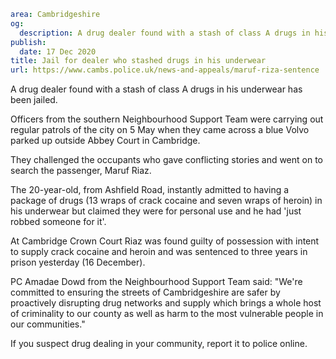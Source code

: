 ```yaml
area: Cambridgeshire
og:
  description: A drug dealer found with a stash of class A drugs in his underwear has been jailed.
publish:
  date: 17 Dec 2020
title: Jail for dealer who stashed drugs in his underwear
url: https://www.cambs.police.uk/news-and-appeals/maruf-riza-sentence
```

A drug dealer found with a stash of class A drugs in his underwear has been jailed.

Officers from the southern Neighbourhood Support Team were carrying out regular patrols of the city on 5 May when they came across a blue Volvo parked up outside Abbey Court in Cambridge.

They challenged the occupants who gave conflicting stories and went on to search the passenger, Maruf Riaz.

The 20-year-old, from Ashfield Road, instantly admitted to having a package of drugs (13 wraps of crack cocaine and seven wraps of heroin) in his underwear but claimed they were for personal use and he had 'just robbed someone for it'.

At Cambridge Crown Court Riaz was found guilty of possession with intent to supply crack cocaine and heroin and was sentenced to three years in prison yesterday (16 December).

PC Amadae Dowd from the Neighbourhood Support Team said: "We're committed to ensuring the streets of Cambridgeshire are safer by proactively disrupting drug networks and supply which brings a whole host of criminality to our county as well as harm to the most vulnerable people in our communities."

If you suspect drug dealing in your community, report it to police online.
